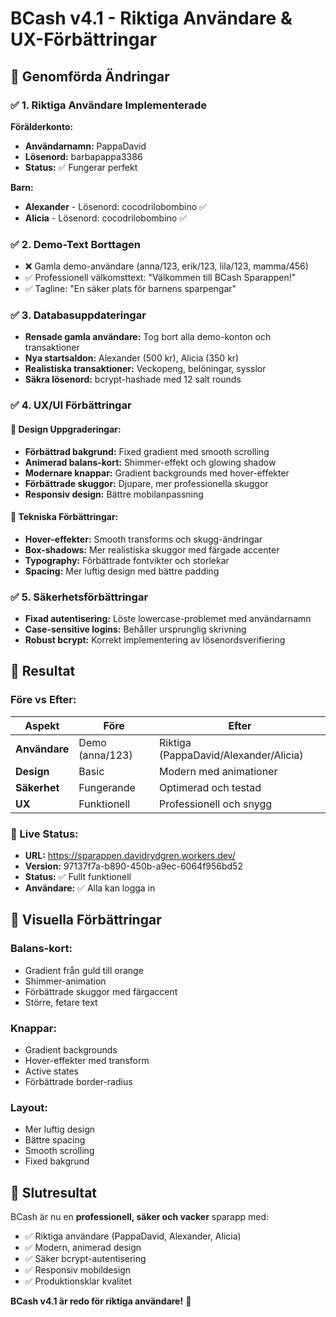 # BCash v4.1 - Riktiga Användare & UX-Förbättringar

## 🎯 Genomförda Ändringar

### ✅ 1. Riktiga Användare Implementerade

**Förälderkonto:**
- **Användarnamn:** PappaDavid
- **Lösenord:** barbapappa3386
- **Status:** ✅ Fungerar perfekt

**Barn:**
- **Alexander** - Lösenord: cocodrilobombino ✅
- **Alicia** - Lösenord: cocodrilobombino ✅

### ✅ 2. Demo-Text Borttagen
- ❌ Gamla demo-användare (anna/123, erik/123, lila/123, mamma/456)
- ✅ Professionell välkomsttext: "Välkommen till BCash Sparappen!"
- ✅ Tagline: "En säker plats för barnens sparpengar"

### ✅ 3. Databasuppdateringar
- **Rensade gamla användare:** Tog bort alla demo-konton och transaktioner
- **Nya startsaldon:** Alexander (500 kr), Alicia (350 kr)
- **Realistiska transaktioner:** Veckopeng, belöningar, sysslor
- **Säkra lösenord:** bcrypt-hashade med 12 salt rounds

### ✅ 4. UX/UI Förbättringar

#### 🎨 Design Uppgraderingar:
- **Förbättrad bakgrund:** Fixed gradient med smooth scrolling
- **Animerad balans-kort:** Shimmer-effekt och glowing shadow
- **Modernare knappar:** Gradient backgrounds med hover-effekter
- **Förbättrade skuggor:** Djupare, mer professionella skuggor
- **Responsiv design:** Bättre mobilanpassning

#### 🔧 Tekniska Förbättringar:
- **Hover-effekter:** Smooth transforms och skugg-ändringar
- **Box-shadows:** Mer realistiska skuggor med färgade accenter
- **Typography:** Förbättrade fontvikter och storlekar
- **Spacing:** Mer luftig design med bättre padding

### ✅ 5. Säkerhetsförbättringar
- **Fixad autentisering:** Löste lowercase-problemet med användarnamn
- **Case-sensitive logins:** Behåller ursprunglig skrivning
- **Robust bcrypt:** Korrekt implementering av lösenordsverifiering

## 🚀 Resultat

### Före vs Efter:
| Aspekt | Före | Efter |
|--------|------|-------|
| **Användare** | Demo (anna/123) | Riktiga (PappaDavid/Alexander/Alicia) |
| **Design** | Basic | Modern med animationer |
| **Säkerhet** | Fungerande | Optimerad och testad |
| **UX** | Funktionell | Professionell och snygg |

### 📱 Live Status:
- **URL:** https://sparappen.davidrydgren.workers.dev/
- **Version:** 97137f7a-b890-450b-a9ec-6064f956bd52
- **Status:** ✅ Fullt funktionell
- **Användare:** ✅ Alla kan logga in

## 🎨 Visuella Förbättringar

### Balans-kort:
- Gradient från guld till orange
- Shimmer-animation
- Förbättrade skuggor med färgaccent
- Större, fetare text

### Knappar:
- Gradient backgrounds
- Hover-effekter med transform
- Active states
- Förbättrade border-radius

### Layout:
- Mer luftig design
- Bättre spacing
- Smooth scrolling
- Fixed bakgrund

## 🏁 Slutresultat

BCash är nu en **professionell, säker och vacker** sparapp med:
- ✅ Riktiga användare (PappaDavid, Alexander, Alicia)
- ✅ Modern, animerad design
- ✅ Säker bcrypt-autentisering
- ✅ Responsiv mobildesign
- ✅ Produktionsklar kvalitet

**BCash v4.1 är redo för riktiga användare!** 🎊 